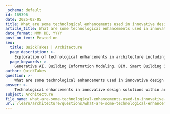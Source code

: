 ```yaml
---
_schema: default
id: 169396
date: 2025-02-05
title: What are some technological enhancements used in innovative design solutions?
article_title: What are some technological enhancements used in innovative design solutions?
date_format: MMM DD, YYYY
post_on_text: Posted on
seo:
  title: QuickTakes | Architecture
  page_description: >-
    Exploration of technological enhancements in architecture including generative AI, BIM, smart systems, sustainable materials, and immersive technologies like VR and AR, aimed at improving design efficiency and sustainability.
  page_keywords: >-
    Generative AI, Building Information Modeling, BIM, Smart Building Systems, Sustainable Materials, Natural Ventilation, Daylighting, Virtual Reality, Augmented Reality, 3D Printing, Energy Modeling, Architectural Innovation
author: QuickTakes
question: >-
    What are some technological enhancements used in innovative design solutions?
answer: >-
    Technological enhancements in innovative design solutions within architecture encompass a variety of tools and methods that improve the efficiency, sustainability, and aesthetic quality of buildings. Here are some key technological advancements:\n\n1. **Generative AI Tools**: These tools utilize artificial intelligence algorithms to assist architects in the design process. They can generate multiple design options, optimize layouts, and analyze performance metrics based on user-defined parameters. For instance, architects can use generative design software to explore various building forms that maximize natural light and minimize energy consumption, leading to more innovative and efficient architectural solutions.\n\n2. **Building Information Modeling (BIM)**: BIM is a digital representation of the physical and functional characteristics of a building. It allows architects and engineers to collaborate more effectively, visualize the project in 3D, and manage building data throughout its lifecycle. This technology enhances coordination among stakeholders and improves decision-making.\n\n3. **Smart Building Systems**: These systems integrate technology into building operations to enhance energy efficiency and occupant comfort. For example, smart HVAC systems can adjust temperature and airflow based on occupancy and weather conditions, while automated lighting systems can optimize natural light usage, reducing energy consumption.\n\n4. **Sustainable Materials**: Advances in material science have led to the development of sustainable building materials that reduce environmental impact. These materials can include recycled content, low-emission products, and those that enhance energy efficiency, such as high-performance insulation and energy-generating materials.\n\n5. **Natural Ventilation and Daylighting**: Innovative design solutions often incorporate natural ventilation and daylighting strategies to enhance indoor air quality and reduce reliance on artificial lighting. Technologies such as operable windows, skylights, and light shelves can facilitate airflow and maximize natural light, contributing to a healthier indoor environment.\n\n6. **Virtual Reality (VR) and Augmented Reality (AR)**: These technologies allow architects and clients to visualize designs in immersive environments. VR can simulate the experience of being in a space before it is built, while AR can overlay digital information onto the physical world, aiding in design reviews and client presentations.\n\n7. **3D Printing**: This technology is revolutionizing construction by allowing for the rapid prototyping of building components and even entire structures. 3D printing can reduce waste, lower costs, and enable complex geometries that would be difficult to achieve with traditional construction methods.\n\n8. **Energy Modeling Software**: This software helps architects analyze the energy performance of their designs early in the process. By simulating energy use and identifying potential inefficiencies, architects can make informed decisions that lead to more sustainable buildings.\n\nThese technological enhancements not only improve the design and construction processes but also contribute to creating spaces that are more responsive to the needs of occupants and the environment. The integration of these technologies exemplifies the ongoing innovation in architecture, as seen in projects like the Sugamo Shinkin Bank, which utilizes natural airflow and lighting effectively.
subject: Architecture
file_name: what-are-some-technological-enhancements-used-in-innovative-design-solutions.md
url: /learn/architecture/questions/what-are-some-technological-enhancements-used-in-innovative-design-solutions
---
```


&nbsp;